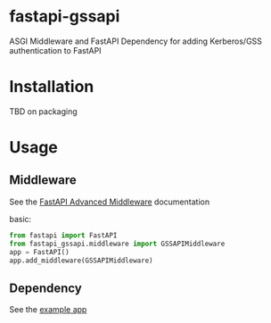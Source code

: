 fastapi-gssapi
==============

ASGI Middleware and FastAPI Dependency for adding Kerberos/GSS authentication
to FastAPI

Installation
============
TBD on packaging

Usage
=====

Middleware
----------
See the [FastAPI Advanced Middleware](https://fastapi.tiangolo.com/advanced/middleware/) documentation

basic:

```python
from fastapi import FastAPI
from fastapi_gssapi.middleware import GSSAPIMiddleware
app = FastAPI()
app.add_middleware(GSSAPIMiddleware)
```

Dependency
----------
See the [example app](example/app.py)
